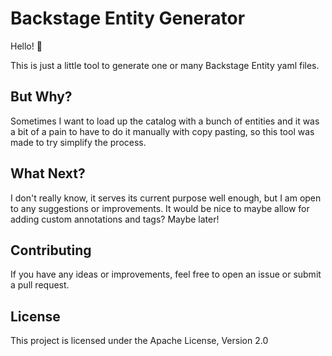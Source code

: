 # Backstage Entity Generator

Hello! 👋

This is just a little tool to generate one or many Backstage Entity yaml files.

## But Why?

Sometimes I want to load up the catalog with a bunch of entities and it was a bit of a pain to have to do it manually with copy pasting, so this tool was made to try simplify the process.

## What Next?

I don't really know, it serves its current purpose well enough, but I am open to any suggestions or improvements. It would be nice to maybe allow for adding custom annotations and tags? Maybe later!

## Contributing

If you have any ideas or improvements, feel free to open an issue or submit a pull request.

## License

This project is licensed under the Apache License, Version 2.0
